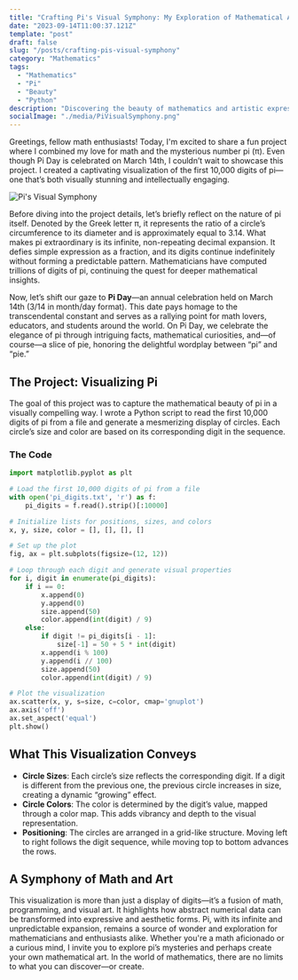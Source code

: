 ```yaml
---
title: "Crafting Pi's Visual Symphony: My Exploration of Mathematical Artistry"
date: "2023-09-14T11:00:37.121Z"
template: "post"
draft: false
slug: "/posts/crafting-pis-visual-symphony"
category: "Mathematics"
tags:
  - "Mathematics"
  - "Pi"
  - "Beauty"
  - "Python"
description: "Discovering the beauty of mathematics and artistic expression in my attempt to create Pi's Visual Symphony"
socialImage: "./media/PiVisualSymphony.png"
---
```


Greetings, fellow math enthusiasts! Today, I'm excited to share a fun project where I combined my love for math and the mysterious number pi (π). Even though Pi Day is celebrated on March 14th, I couldn’t wait to showcase this project. I created a captivating visualization of the first 10,000 digits of pi—one that’s both visually stunning and intellectually engaging.

![Pi's Visual Symphony](/media/PiVisualSymphony.png)

Before diving into the project details, let’s briefly reflect on the nature of pi itself. Denoted by the Greek letter π, it represents the ratio of a circle’s circumference to its diameter and is approximately equal to 3.14. What makes pi extraordinary is its infinite, non-repeating decimal expansion. It defies simple expression as a fraction, and its digits continue indefinitely without forming a predictable pattern. Mathematicians have computed trillions of digits of pi, continuing the quest for deeper mathematical insights.

Now, let’s shift our gaze to **Pi Day**—an annual celebration held on March 14th (3/14 in month/day format). This date pays homage to the transcendental constant and serves as a rallying point for math lovers, educators, and students around the world. On Pi Day, we celebrate the elegance of pi through intriguing facts, mathematical curiosities, and—of course—a slice of pie, honoring the delightful wordplay between “pi” and “pie.”

## The Project: Visualizing Pi
The goal of this project was to capture the mathematical beauty of pi in a visually compelling way. I wrote a Python script to read the first 10,000 digits of pi from a file and generate a mesmerizing display of circles. Each circle’s size and color are based on its corresponding digit in the sequence.

### The Code
```python
import matplotlib.pyplot as plt

# Load the first 10,000 digits of pi from a file
with open('pi_digits.txt', 'r') as f:
    pi_digits = f.read().strip()[:10000]

# Initialize lists for positions, sizes, and colors
x, y, size, color = [], [], [], []

# Set up the plot
fig, ax = plt.subplots(figsize=(12, 12))

# Loop through each digit and generate visual properties
for i, digit in enumerate(pi_digits):
    if i == 0:
        x.append(0)
        y.append(0)
        size.append(50)
        color.append(int(digit) / 9)
    else:
        if digit != pi_digits[i - 1]:
            size[-1] = 50 + 5 * int(digit)
        x.append(i % 100)
        y.append(i // 100)
        size.append(50)
        color.append(int(digit) / 9)

# Plot the visualization
ax.scatter(x, y, s=size, c=color, cmap='gnuplot')
ax.axis('off')
ax.set_aspect('equal')
plt.show()
````

## What This Visualization Conveys
* **Circle Sizes**: Each circle’s size reflects the corresponding digit. If a digit is different from the previous one, the previous circle increases in size, creating a dynamic “growing” effect.
* **Circle Colors**: The color is determined by the digit’s value, mapped through a color map. This adds vibrancy and depth to the visual representation.
* **Positioning**: The circles are arranged in a grid-like structure. Moving left to right follows the digit sequence, while moving top to bottom advances the rows.

## A Symphony of Math and Art
This visualization is more than just a display of digits—it’s a fusion of math, programming, and visual art. It highlights how abstract numerical data can be transformed into expressive and aesthetic forms. Pi, with its infinite and unpredictable expansion, remains a source of wonder and exploration for mathematicians and enthusiasts alike.
Whether you're a math aficionado or a curious mind, I invite you to explore pi’s mysteries and perhaps create your own mathematical art. In the world of mathematics, there are no limits to what you can discover—or create.
